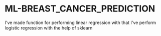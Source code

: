 # ML-BREAST_CANCER_PREDICTION
I've made function for performing linear regression with that I've perform logistic regression with the help of sklearn
